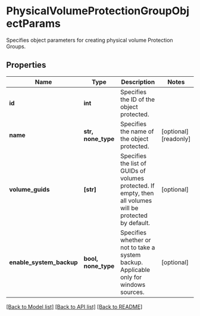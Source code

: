 # PhysicalVolumeProtectionGroupObjectParams

Specifies object parameters for creating physical volume Protection Groups.

## Properties
Name | Type | Description | Notes
------------ | ------------- | ------------- | -------------
**id** | **int** | Specifies the ID of the object protected. | 
**name** | **str, none_type** | Specifies the name of the object protected. | [optional] [readonly] 
**volume_guids** | **[str]** | Specifies the list of GUIDs of volumes protected. If empty, then all volumes will be protected by default. | [optional] 
**enable_system_backup** | **bool, none_type** | Specifies whether or not to take a system backup. Applicable only for windows sources. | [optional] 

[[Back to Model list]](../README.md#documentation-for-models) [[Back to API list]](../README.md#documentation-for-api-endpoints) [[Back to README]](../README.md)


